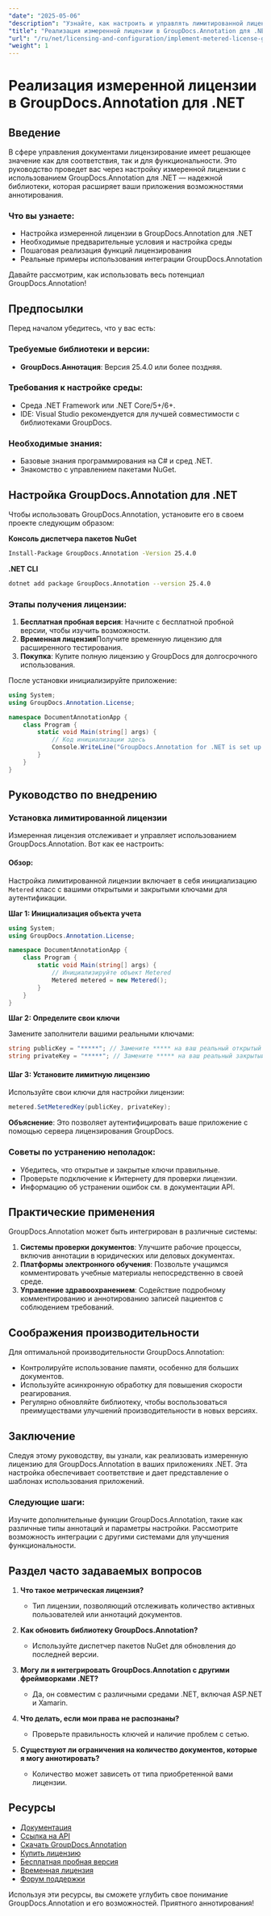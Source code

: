```yaml
---
"date": "2025-05-06"
"description": "Узнайте, как настроить и управлять лимитированной лицензией с помощью GroupDocs.Annotation для .NET, гарантируя соответствие требованиям и оптимальную функциональность."
"title": "Реализация измеренной лицензии в GroupDocs.Annotation для .NET&#58; Подробное руководство"
"url": "/ru/net/licensing-and-configuration/implement-metered-license-groupdocs-annotation-net/"
"weight": 1
---
```


# Реализация измеренной лицензии в GroupDocs.Annotation для .NET

## Введение

В сфере управления документами лицензирование имеет решающее значение как для соответствия, так и для функциональности. Это руководство проведет вас через настройку измеренной лицензии с использованием GroupDocs.Annotation для .NET — надежной библиотеки, которая расширяет ваши приложения возможностями аннотирования.

### Что вы узнаете:
- Настройка измеренной лицензии в GroupDocs.Annotation для .NET
- Необходимые предварительные условия и настройка среды
- Пошаговая реализация функций лицензирования
- Реальные примеры использования интеграции GroupDocs.Annotation

Давайте рассмотрим, как использовать весь потенциал GroupDocs.Annotation!

## Предпосылки

Перед началом убедитесь, что у вас есть:

### Требуемые библиотеки и версии:
- **GroupDocs.Аннотация**: Версия 25.4.0 или более поздняя.

### Требования к настройке среды:
- Среда .NET Framework или .NET Core/5+/6+.
- IDE: Visual Studio рекомендуется для лучшей совместимости с библиотеками GroupDocs.

### Необходимые знания:
- Базовые знания программирования на C# и сред .NET.
- Знакомство с управлением пакетами NuGet.

## Настройка GroupDocs.Annotation для .NET

Чтобы использовать GroupDocs.Annotation, установите его в своем проекте следующим образом:

**Консоль диспетчера пакетов NuGet**
```bash
Install-Package GroupDocs.Annotation -Version 25.4.0
```

**.NET CLI**
```bash
dotnet add package GroupDocs.Annotation --version 25.4.0
```

### Этапы получения лицензии:
1. **Бесплатная пробная версия**: Начните с бесплатной пробной версии, чтобы изучить возможности.
2. **Временная лицензия**Получите временную лицензию для расширенного тестирования.
3. **Покупка**: Купите полную лицензию у GroupDocs для долгосрочного использования.

После установки инициализируйте приложение:

```csharp
using System;
using GroupDocs.Annotation.License;

namespace DocumentAnnotationApp {
    class Program {
        static void Main(string[] args) {
            // Код инициализации здесь
            Console.WriteLine("GroupDocs.Annotation for .NET is set up!");
        }
    }
}
```

## Руководство по внедрению

### Установка лимитированной лицензии

Измеренная лицензия отслеживает и управляет использованием GroupDocs.Annotation. Вот как ее настроить:

#### Обзор:
Настройка лимитированной лицензии включает в себя инициализацию `Metered` класс с вашими открытыми и закрытыми ключами для аутентификации.

**Шаг 1: Инициализация объекта учета**

```csharp
using System;
using GroupDocs.Annotation.License;

namespace DocumentAnnotationApp {
    class Program {
        static void Main(string[] args) {
            // Инициализируйте объект Metered
            Metered metered = new Metered();
        }
    }
}
```

**Шаг 2: Определите свои ключи**

Замените заполнители вашими реальными ключами:

```csharp
string publicKey = "*****"; // Замените ***** на ваш реальный открытый ключ.
string privateKey = "*****"; // Замените ***** на ваш реальный закрытый ключ.
```

#### Шаг 3: Установите лимитную лицензию

Используйте свои ключи для настройки лицензии:

```csharp
metered.SetMeteredKey(publicKey, privateKey);
```

**Объяснение**: Это позволяет аутентифицировать ваше приложение с помощью сервера лицензирования GroupDocs.

### Советы по устранению неполадок:
- Убедитесь, что открытые и закрытые ключи правильные.
- Проверьте подключение к Интернету для проверки лицензии.
- Информацию об устранении ошибок см. в документации API.

## Практические применения

GroupDocs.Annotation может быть интегрирован в различные системы:

1. **Системы проверки документов**: Улучшите рабочие процессы, включив аннотации в юридических или деловых документах.
2. **Платформы электронного обучения**: Позвольте учащимся комментировать учебные материалы непосредственно в своей среде.
3. **Управление здравоохранением**: Содействие подробному комментированию и аннотированию записей пациентов с соблюдением требований.

## Соображения производительности

Для оптимальной производительности GroupDocs.Annotation:
- Контролируйте использование памяти, особенно для больших документов.
- Используйте асинхронную обработку для повышения скорости реагирования.
- Регулярно обновляйте библиотеку, чтобы воспользоваться преимуществами улучшений производительности в новых версиях.

## Заключение

Следуя этому руководству, вы узнали, как реализовать измеренную лицензию для GroupDocs.Annotation в ваших приложениях .NET. Эта настройка обеспечивает соответствие и дает представление о шаблонах использования приложений.

### Следующие шаги:
Изучите дополнительные функции GroupDocs.Annotation, такие как различные типы аннотаций и параметры настройки. Рассмотрите возможность интеграции с другими системами для улучшения функциональности.

## Раздел часто задаваемых вопросов

1. **Что такое метрическая лицензия?**
   - Тип лицензии, позволяющий отслеживать количество активных пользователей или аннотаций документов.

2. **Как обновить библиотеку GroupDocs.Annotation?**
   - Используйте диспетчер пакетов NuGet для обновления до последней версии.

3. **Могу ли я интегрировать GroupDocs.Annotation с другими фреймворками .NET?**
   - Да, он совместим с различными средами .NET, включая ASP.NET и Xamarin.

4. **Что делать, если мои права не распознаны?**
   - Проверьте правильность ключей и наличие проблем с сетью.

5. **Существуют ли ограничения на количество документов, которые я могу аннотировать?**
   - Количество может зависеть от типа приобретенной вами лицензии.

## Ресурсы
- [Документация](https://docs.groupdocs.com/annotation/net/)
- [Ссылка на API](https://reference.groupdocs.com/annotation/net/)
- [Скачать GroupDocs.Annotation](https://releases.groupdocs.com/annotation/net/)
- [Купить лицензию](https://purchase.groupdocs.com/buy)
- [Бесплатная пробная версия](https://releases.groupdocs.com/annotation/net/)
- [Временная лицензия](https://purchase.groupdocs.com/temporary-license/)
- [Форум поддержки](https://forum.groupdocs.com/c/annotation/)

Используя эти ресурсы, вы сможете углубить свое понимание GroupDocs.Annotation и его возможностей. Приятного аннотирования!